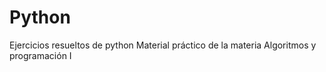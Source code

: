 # Python
Ejercicios resueltos de python
Material práctico de la materia Algoritmos y programación I
